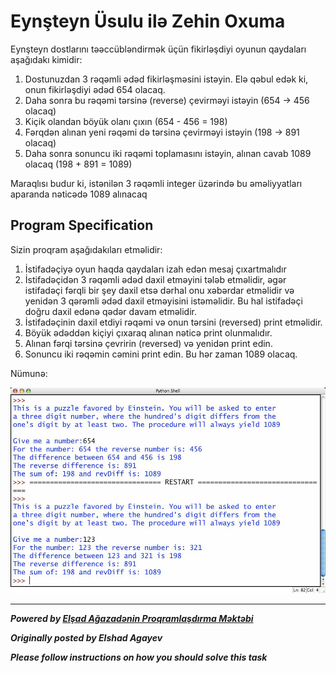# Eynşteyn Üsulu ilə Zehin Oxuma

Eynşteyn dostlarını təəccübləndirmək üçün fikirləşdiyi oyunun qaydaları aşağıdakı kimidir:

1. Dostunuzdan 3 rəqəmli ədəd fikirləşməsini istəyin. Elə qəbul edək ki, onun fikirləşdiyi ədəd 654 olacaq.
2. Daha sonra bu rəqəmi tərsinə (reverse) çevirməyi istəyin (654 -> 456 olacaq)
3. Kiçik olandan böyük olanı çıxın (654 - 456 = 198)
4. Fərqdən alınan yeni rəqəmi də tərsinə çevirməyi istəyin (198 -> 891 olacaq)
5. Daha sonra sonuncu iki rəqəmi toplamasını istəyin, alınan cavab 1089 olacaq (198 + 891 = 1089)

Maraqlısı budur ki, istənilən 3 rəqəmli integer üzərində bu əməliyyatları aparanda nəticədə 1089 alınacaq

## Program Specification
Sizin proqram aşağıdakıları etməlidir:

1. İstifadəçiyə oyun haqda qaydaları izah edən mesaj çıxartmalıdır
2. İstifadəçidən 3 rəqəmli ədəd daxil etməyini tələb etməlidir, əgər istifadəçi fərqli bir şey daxil etsə dərhal onu xəbərdar etməlidir və yenidən 3 qərəmli ədəd daxil etməyisini istəməlidir. Bu hal istifadəçi doğru daxil edənə qədər davam etməlidir.
3. İstifadəçinin daxil etdiyi rəqəmi və onun tərsini (reversed) print etməlidir.
4. Böyük ədəddən kiçiyi çıxaraq alınan nəticə print olunmalıdır.
5. Alınan fərqi tərsinə çevririn (reversed) və yenidən print edin.
6. Sonuncu iki rəqəmin cəmini print edin. Bu hər zaman 1089 olacaq.

Nümunə:

![](./images/example.jpg)

---

***Powered by [Elşad Ağazadənin Proqramlaşdırma Məktəbi](https://elshadaghazade.com)***

***Originally posted by Elshad Agayev***

***Please follow instructions on how you should solve this task***